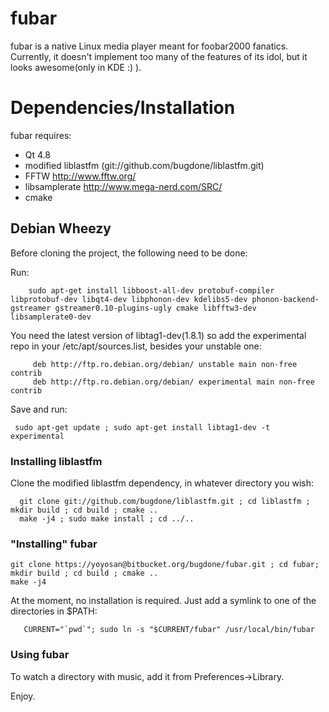 # fubar

fubar is a native Linux media player meant for foobar2000 fanatics.
Currently, it doesn't implement too many of the features of its 
idol, but it looks awesome(only in KDE :) ).

# Dependencies/Installation

fubar requires:

* Qt 4.8
* modified liblastfm (git://github.com/bugdone/liblastfm.git)
* FFTW http://www.fftw.org/
* libsamplerate http://www.mega-nerd.com/SRC/
* cmake

## Debian Wheezy

Before cloning the project, the following need to be done:

Run:

        sudo apt-get install libboost-all-dev protobuf-compiler libprotobuf-dev libqt4-dev libphonon-dev kdelibs5-dev phonon-backend-gstreamer gstreamer0.10-plugins-ugly cmake libfftw3-dev libsamplerate0-dev

You need the latest version of libtag1-dev(1.8.1) so add the experimental repo in your /etc/apt/sources.list, besides your
unstable one:

         deb http://ftp.ro.debian.org/debian/ unstable main non-free contrib
         deb http://ftp.ro.debian.org/debian/ experimental main non-free contrib

Save and run:

     sudo apt-get update ; sudo apt-get install libtag1-dev -t experimental

### Installing liblastfm

Clone the modified liblastfm dependency, in whatever directory you wish:

      git clone git://github.com/bugdone/liblastfm.git ; cd liblastfm ; mkdir build ; cd build ; cmake ..
      make -j4 ; sudo make install ; cd ../..

### "Installing" fubar

    git clone https://yoyosan@bitbucket.org/bugdone/fubar.git ; cd fubar; mkdir build ; cd build ; cmake ..
    make -j4

At the moment, no installation is required. Just add a symlink to one of the directories in $PATH:

       CURRENT="`pwd`"; sudo ln -s "$CURRENT/fubar" /usr/local/bin/fubar
   

### Using fubar

To watch a directory with music, add it from Preferences->Library.

Enjoy.
